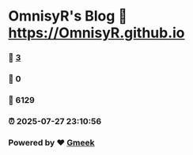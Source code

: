 # OmnisyR's Blog :link: https://OmnisyR.github.io 
### :page_facing_up: [3](https://OmnisyR.github.io/tag.html) 
### :speech_balloon: 0 
### :hibiscus: 6129 
### :alarm_clock: 2025-07-27 23:10:56 
### Powered by :heart: [Gmeek](https://github.com/Meekdai/Gmeek)
